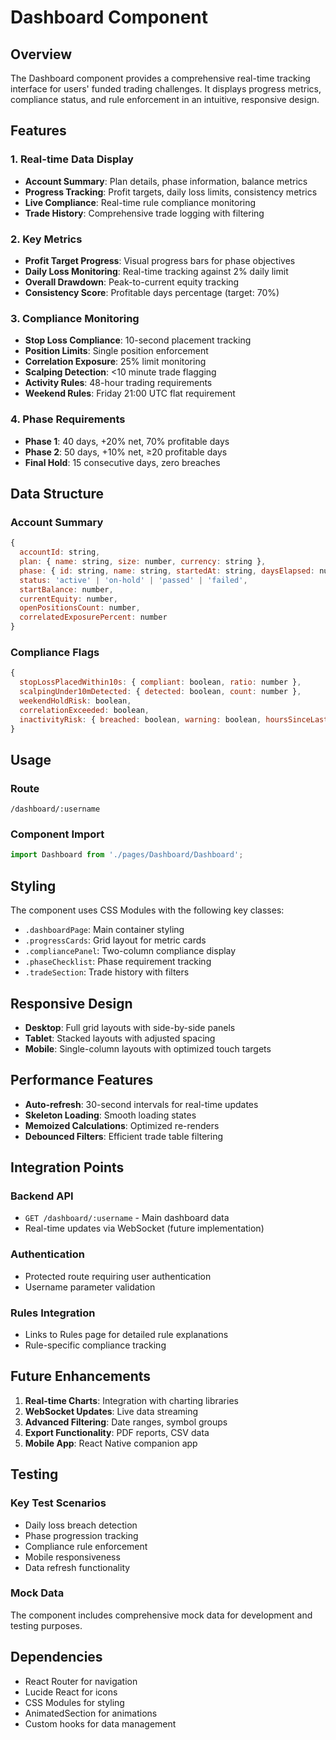 # Dashboard Component

## Overview
The Dashboard component provides a comprehensive real-time tracking interface for users' funded trading challenges. It displays progress metrics, compliance status, and rule enforcement in an intuitive, responsive design.

## Features

### 1. Real-time Data Display
- **Account Summary**: Plan details, phase information, balance metrics
- **Progress Tracking**: Profit targets, daily loss limits, consistency metrics
- **Live Compliance**: Real-time rule compliance monitoring
- **Trade History**: Comprehensive trade logging with filtering

### 2. Key Metrics
- **Profit Target Progress**: Visual progress bars for phase objectives
- **Daily Loss Monitoring**: Real-time tracking against 2% daily limit
- **Overall Drawdown**: Peak-to-current equity tracking
- **Consistency Score**: Profitable days percentage (target: 70%)

### 3. Compliance Monitoring
- **Stop Loss Compliance**: 10-second placement tracking
- **Position Limits**: Single position enforcement
- **Correlation Exposure**: 25% limit monitoring
- **Scalping Detection**: <10 minute trade flagging
- **Activity Rules**: 48-hour trading requirements
- **Weekend Rules**: Friday 21:00 UTC flat requirement

### 4. Phase Requirements
- **Phase 1**: 40 days, +20% net, 70% profitable days
- **Phase 2**: 50 days, +10% net, ≥20 profitable days
- **Final Hold**: 15 consecutive days, zero breaches

## Data Structure

### Account Summary
```javascript
{
  accountId: string,
  plan: { name: string, size: number, currency: string },
  phase: { id: string, name: string, startedAt: string, daysElapsed: number },
  status: 'active' | 'on-hold' | 'passed' | 'failed',
  startBalance: number,
  currentEquity: number,
  openPositionsCount: number,
  correlatedExposurePercent: number
}
```

### Compliance Flags
```javascript
{
  stopLossPlacedWithin10s: { compliant: boolean, ratio: number },
  scalpingUnder10mDetected: { detected: boolean, count: number },
  weekendHoldRisk: boolean,
  correlationExceeded: boolean,
  inactivityRisk: { breached: boolean, warning: boolean, hoursSinceLastTrade: number }
}
```

## Usage

### Route
```
/dashboard/:username
```

### Component Import
```javascript
import Dashboard from './pages/Dashboard/Dashboard';
```

## Styling

The component uses CSS Modules with the following key classes:
- `.dashboardPage`: Main container styling
- `.progressCards`: Grid layout for metric cards
- `.compliancePanel`: Two-column compliance display
- `.phaseChecklist`: Phase requirement tracking
- `.tradeSection`: Trade history with filters

## Responsive Design

- **Desktop**: Full grid layouts with side-by-side panels
- **Tablet**: Stacked layouts with adjusted spacing
- **Mobile**: Single-column layouts with optimized touch targets

## Performance Features

- **Auto-refresh**: 30-second intervals for real-time updates
- **Skeleton Loading**: Smooth loading states
- **Memoized Calculations**: Optimized re-renders
- **Debounced Filters**: Efficient trade table filtering

## Integration Points

### Backend API
- `GET /dashboard/:username` - Main dashboard data
- Real-time updates via WebSocket (future implementation)

### Authentication
- Protected route requiring user authentication
- Username parameter validation

### Rules Integration
- Links to Rules page for detailed rule explanations
- Rule-specific compliance tracking

## Future Enhancements

1. **Real-time Charts**: Integration with charting libraries
2. **WebSocket Updates**: Live data streaming
3. **Advanced Filtering**: Date ranges, symbol groups
4. **Export Functionality**: PDF reports, CSV data
5. **Mobile App**: React Native companion app

## Testing

### Key Test Scenarios
- Daily loss breach detection
- Phase progression tracking
- Compliance rule enforcement
- Mobile responsiveness
- Data refresh functionality

### Mock Data
The component includes comprehensive mock data for development and testing purposes.

## Dependencies

- React Router for navigation
- Lucide React for icons
- CSS Modules for styling
- AnimatedSection for animations
- Custom hooks for data management
